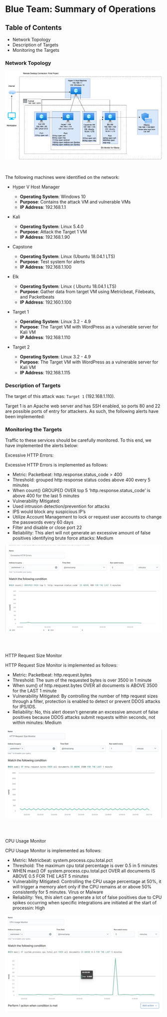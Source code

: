 # Blue Team: Summary of Operations

## Table of Contents
- Network Topology
- Description of Targets
- Monitoring the Targets

### Network Topology

![Screenshot](https://github.com/Jonathan-K88/Cybersecurity-Final-Project/blob/main/Images/Network%20Topology.drawio.png)

<br>

The following machines were identified on the network:
- Hyper V Host Manager
  - **Operating System**: Windows 10
  - **Purpose**: Contains the attack VM and vulnerable VMs
  - **IP Address**: 192.168.1.1

- Kali
  - **Operating System**: Linux 5.4.0
  - **Purpose**: Attack the Target 1 VM
  - **IP Address**: 192.168.1.90

- Capstone
  - **Operating System**: Linux (Ubuntu 18.04.1 LTS)
  - **Purpose**: Test system for alerts
  - **IP Address**: 192.168.1.100

- Elk
  - **Operating System**: Linux ( Ubuntu 18.04.1 LTS)
  - **Purpose**: Gather data from target VM using Metricbeat, Filebeats, and Packetbeats 
  - **IP Address**: 192.160.1.100

- Target 1
  - **Operating System**: Linux 3.2 - 4.9
  - **Purpose**: The Target VM with WordPress as a vulnerable server for Kali VM
  - **IP Address**: 192.168.1.110

- Target 2
  - **Operating System**: Linux 3.2 - 4.9
  - **Purpose**: The Target VM with WordPress as a vulnerable server for Kali VM
  - **IP Address**: 192.168.1.115

### Description of Targets

The target of this attack was: `Target 1` (192.168.1.110).

Target 1 is an Apache web server and has SSH enabled, so ports 80 and 22 are possible ports of entry for attackers. As such, the following alerts have been implemented:

### Monitoring the Targets

Traffic to these services should be carefully monitored. To this end, we have implemented the alerts below:

Excessive HTTP Errors:

Excessive HTTP Errors is implemented as follows:

  - Metric: Packetbeat: http.response.status_code > 400
  - Threshold: grouped http response status codes above 400 every 5 minutes
   - When count() GROUPED OVER top 5 ‘http.response.status_code’ is above 400 for the last 5 minutes
  - Vulnerability Mitigated:
   - Used intrusion detection/prevention for attacks
   - IPS would block any suspicious IP’s
   - Utilize Account Management to lock or request user accounts to change the passwords every 60 days
   - Filter and disable or close port 22
  - Reliability: This alert will not generate an excessive amount of false positives identifying brute force attacks: Medium

![Screenshot](https://github.com/Jonathan-K88/Cybersecurity-Final-Project/blob/main/Images/Excessive%20HTTP%20Errors.png)

<br>
<br>

HTTP Request Size Monitor

HTTP Request Size Monitor is implemented as follows:

  - Metric: Packetbeat: http.request.bytes
  - Threshold: The sum of the requested bytes is over 3500 in 1 minute
   - When sum() of http.request.bytes OVER all documents is ABOVE 3500 for the LAST 1 minute
  - Vulnerability Mitigated: By controlling the number of http request sizes through a filter, protection is enabled to detect or prevent DDOS attacks for IPS/IDS.
  - Reliability: No, this alert doesn't generate an excessive amount of false positives because DDOS attacks submit requests within seconds, not within minutes: Medium

![Screenshot](https://github.com/Jonathan-K88/Cybersecurity-Final-Project/blob/main/Images/HTTP%20Request%20Size%20Monitor.png)

<br>
<br>

CPU Usage Monitor

CPU Usage Monitor is implemented as follows:

  - Metric: Metricbeat: system.process.cpu.total.pct
  - Threshold: The maximum cpu total percentage is over 0.5 in 5 minutes
   - WHEN max() OF system.process.cpu.total.pct OVER all documents IS ABOVE 0.5 FOR THE LAST 5 minutes
  - Vulnerability Mitigated: Controlling the CPU usage percentage at 50%, it will trigger a memory alert only if the CPU remains at or above 50% consistently for 5     minutes. Virus or Malware
  - Reliability: Yes, this alert can generate a lot of false positives due to CPU spikes occurring when specific integrations are initiated at the start of processin: High

![Screenshot](https://github.com/Jonathan-K88/Cybersecurity-Final-Project/blob/main/Images/CPU%20Usage%20Monitor.png)
